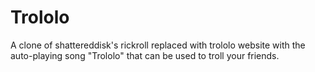 # Trololo
A clone of shattereddisk's rickroll replaced with trololo website with the auto-playing song "Trololo" that can be used to troll your friends.
